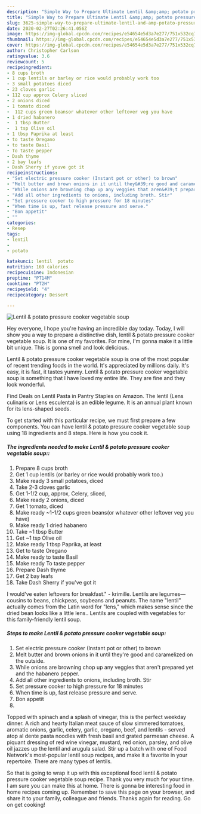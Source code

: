 ```yaml
---
description: "Simple Way to Prepare Ultimate Lentil &amp;amp; potato pressure cooker vegetable soup"
title: "Simple Way to Prepare Ultimate Lentil &amp;amp; potato pressure cooker vegetable soup"
slug: 3625-simple-way-to-prepare-ultimate-lentil-and-amp-potato-pressure-cooker-vegetable-soup
date: 2020-02-27T02:26:41.056Z
image: https://img-global.cpcdn.com/recipes/e54654e5d3a7e277/751x532cq70/lentil-potato-pressure-cooker-vegetable-soup-recipe-main-photo.jpg
thumbnail: https://img-global.cpcdn.com/recipes/e54654e5d3a7e277/751x532cq70/lentil-potato-pressure-cooker-vegetable-soup-recipe-main-photo.jpg
cover: https://img-global.cpcdn.com/recipes/e54654e5d3a7e277/751x532cq70/lentil-potato-pressure-cooker-vegetable-soup-recipe-main-photo.jpg
author: Christopher Carlson
ratingvalue: 3.6
reviewcount: 5
recipeingredient:
- 8 cups broth
- 1 cup lentils or barley or rice would probably work too
- 3 small potatoes diced
- 23 cloves garlic
- 112 cup approx Celery sliced
- 2 onions diced
- 1 tomato diced
-  112 cups green beansor whatever other leftover veg you have
- 1 dried habanero
-  1 tbsp Butter
-  1 tsp Olive oil
- 1 tbsp Paprika at least
- to taste Oregano
- to taste Basil
- To taste pepper
- Dash thyme
- 2 bay leafs
- Dash Sherry if youve got it
recipeinstructions:
- "Set electric pressure cooker (Instant pot or other) to brown"
- "Melt butter and brown onions in it until they&#39;re good and caramelized on the outside."
- "While onions are browning chop up any veggies that aren&#39;t prepared yet and the habanero pepper."
- "Add all other ingredients to onions, including broth. Stir"
- "Set pressure cooker to high pressure for 18 minutes"
- "When time is up, fast release pressure and serve."
- "Bon appetit"
- ""
categories:
- Resep
tags:
- lentil
- 
- potato

katakunci: lentil  potato
nutrition: 169 calories
recipecuisine: Indonesian
preptime: "PT14M"
cooktime: "PT2H"
recipeyield: "4"
recipecategory: Dessert

---
```



![Lentil &amp; potato pressure cooker vegetable soup](https://img-global.cpcdn.com/recipes/e54654e5d3a7e277/751x532cq70/lentil-potato-pressure-cooker-vegetable-soup-recipe-main-photo.jpg)

Hey everyone, I hope you're having an incredible day today. Today, I will show you a way to prepare a distinctive dish, lentil &amp; potato pressure cooker vegetable soup. It is one of my favorites. For mine, I'm gonna make it a little bit unique. This is gonna smell and look delicious.

Lentil &amp; potato pressure cooker vegetable soup is one of the most popular of recent trending foods in the world. It's appreciated by millions daily. It's easy, it is fast, it tastes yummy. Lentil &amp; potato pressure cooker vegetable soup is something that I have loved my entire life. They are fine and they look wonderful.

Find Deals on Lentil Pasta in Pantry Staples on Amazon. The lentil (Lens culinaris or Lens esculenta) is an edible legume. It is an annual plant known for its lens-shaped seeds.


To get started with this particular recipe, we must first prepare a few components. You can have lentil &amp; potato pressure cooker vegetable soup using 18 ingredients and 8 steps. Here is how you cook it.

##### The ingredients needed to make Lentil &amp; potato pressure cooker vegetable soup::

1. Prepare 8 cups broth
1. Get 1 cup lentils (or barley or rice would probably work too.)
1. Make ready 3 small potatoes, diced
1. Take 2-3 cloves garlic
1. Get 1-1/2 cup, approx, Celery, sliced,
1. Make ready 2 onions, diced
1. Get 1 tomato, diced
1. Make ready  ~1-1/2 cups green beans(or whatever other leftover veg you have)
1. Make ready 1 dried habanero
1. Take  ~1 tbsp Butter
1. Get  ~1 tsp Olive oil
1. Make ready 1 tbsp Paprika, at least
1. Get to taste Oregano
1. Make ready to taste Basil
1. Make ready To taste pepper
1. Prepare Dash thyme
1. Get 2 bay leafs
1. Take Dash Sherry if you&#39;ve got it


I would&#39;ve eaten leftovers for breakfast.&#34; - krimille. Lentils are legumes—cousins to beans, chickpeas, soybeans and peanuts. The name &#34;lentil&#34; actually comes from the Latin word for &#34;lens,&#34; which makes sense since the dried bean looks like a little lens.. Lentils are coupled with vegetables for this family-friendly lentil soup. 

##### Steps to make Lentil &amp; potato pressure cooker vegetable soup:

1. Set electric pressure cooker (Instant pot or other) to brown
1. Melt butter and brown onions in it until they&#39;re good and caramelized on the outside.
1. While onions are browning chop up any veggies that aren&#39;t prepared yet and the habanero pepper.
1. Add all other ingredients to onions, including broth. Stir
1. Set pressure cooker to high pressure for 18 minutes
1. When time is up, fast release pressure and serve.
1. Bon appetit
1. 


Topped with spinach and a splash of vinegar, this is the perfect weekday dinner. A rich and hearty Italian meat sauce of slow simmered tomatoes, aromatic onions, garlic, celery, garlic, oregano, beef, and lentils - served atop al dente pasta noodles with fresh basil and grated parmesan cheese. A piquant dressing of red wine vinegar, mustard, red onion, parsley, and olive oil jazzes up the lentil and arugula salad. Stir up a batch with one of Food Network&#39;s most-popular lentil soup recipes, and make it a favorite in your repertoire. There are many types of lentils. 

So that is going to wrap it up with this exceptional food lentil &amp; potato pressure cooker vegetable soup recipe. Thank you very much for your time. I am sure you can make this at home. There is gonna be interesting food in home recipes coming up. Remember to save this page on your browser, and share it to your family, colleague and friends. Thanks again for reading. Go on get cooking!
